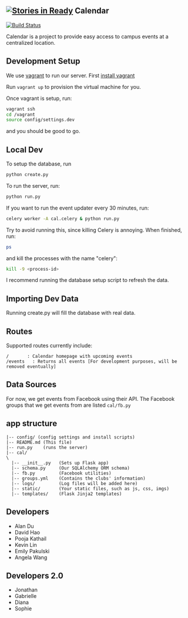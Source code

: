 [![Stories in Ready](https://badge.waffle.io/ADI-Labs/calendar.png?label=ready&title=Ready)](https://waffle.io/ADI-Labs/calendar)
Calendar
---

[![Build Status](https://travis-ci.org/adicu/calendar.svg?branch=master)](https://travis-ci.org/adicu/calendar)<F37>

Calendar is a project to provide easy access to campus events at a centralized location.

## Development Setup


We use [vagrant](http://www.vagrantup.com/) to run our server. First [install vagrant](https://www.vagrantup.com/downloads.html)

Run `vagrant up` to provision the virtual machine for you.

Once vagrant is setup, run:
```bash
vagrant ssh
cd /vagrant
source config/settings.dev
```
and you should be good to go.

## Local Dev

To setup the database, run
```bash
python create.py
```

To run the server, run:
```bash
python run.py
````

If you want to run the event updater every 30 minutes, run:
```bash
celery worker -A cal.celery & python run.py
```

Try to avoid running this, since killing Celery is annoying. When finished, run:
```bash
ps
```
and kill the processes with the name "celery":
```bash
kill -9 <process-id>
```

I recommend running the database setup script to refresh the data.

## Importing Dev Data
Running create.py will fill the database with real data.

## Routes
Supported routes currently include:
```
/       : Calendar homepage with upcoming events
/events   : Returns all events [For development purposes, will be removed eventually]
```

## Data Sources
For now, we get events from Facebook using their API. The Facebook groups that we get events from are listed `cal/fb.py`

## app structure

```
|-- config/ (config settings and install scripts)
|-- README.md (This file)
|-- run.py    (runs the server)
|-- cal/
\
  |-- __init__.py   (Sets up Flask app)
  |-- schema.py     (Our SQLAlchemy ORM schema)
  |-- fb.py         (Facebook utilities)
  |-- groups.yml    (Contains the clubs' information)
  |-- logs/         (Log files will be added here)
  |-- static/       (Your static files, such as js, css, imgs)
  |-- templates/    (Flask Jinja2 templates)
```


## Developers
* Alan Du
* David Hao
* Pooja Kathail
* Kevin Lin
* Emily Pakulski
* Angela Wang

## Developers 2.0
* Jonathan
* Gabrielle
* Diana
* Sophie

